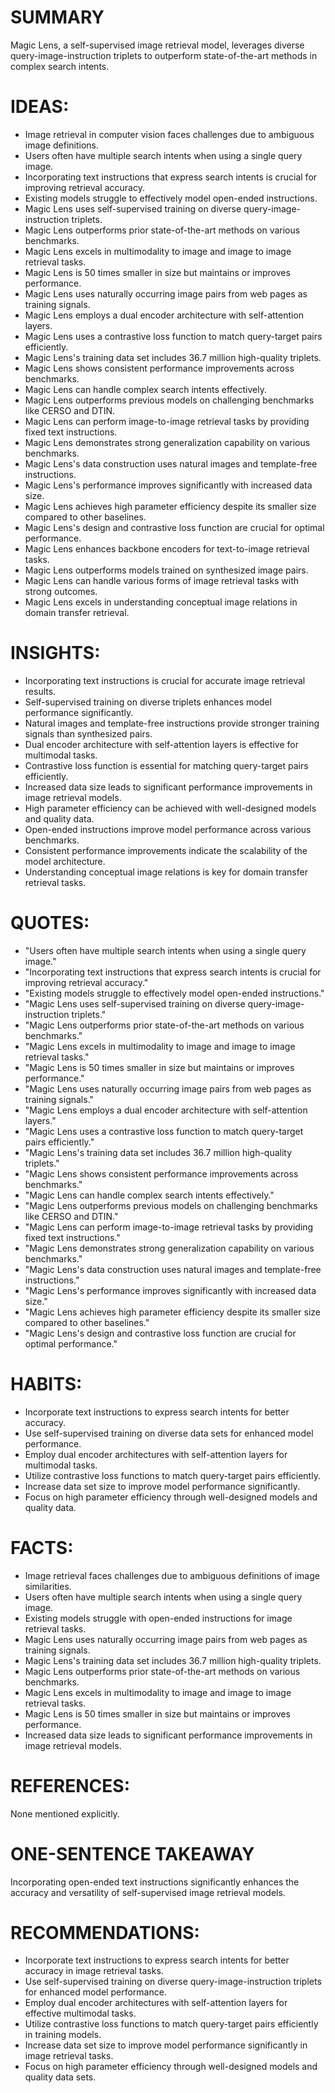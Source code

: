 # SUMMARY
Magic Lens, a self-supervised image retrieval model, leverages diverse query-image-instruction triplets to outperform state-of-the-art methods in complex search intents.

# IDEAS:
- Image retrieval in computer vision faces challenges due to ambiguous image definitions.
- Users often have multiple search intents when using a single query image.
- Incorporating text instructions that express search intents is crucial for improving retrieval accuracy.
- Existing models struggle to effectively model open-ended instructions.
- Magic Lens uses self-supervised training on diverse query-image-instruction triplets.
- Magic Lens outperforms prior state-of-the-art methods on various benchmarks.
- Magic Lens excels in multimodality to image and image to image retrieval tasks.
- Magic Lens is 50 times smaller in size but maintains or improves performance.
- Magic Lens uses naturally occurring image pairs from web pages as training signals.
- Magic Lens employs a dual encoder architecture with self-attention layers.
- Magic Lens uses a contrastive loss function to match query-target pairs efficiently.
- Magic Lens's training data set includes 36.7 million high-quality triplets.
- Magic Lens shows consistent performance improvements across benchmarks.
- Magic Lens can handle complex search intents effectively.
- Magic Lens outperforms previous models on challenging benchmarks like CERSO and DTIN.
- Magic Lens can perform image-to-image retrieval tasks by providing fixed text instructions.
- Magic Lens demonstrates strong generalization capability on various benchmarks.
- Magic Lens's data construction uses natural images and template-free instructions.
- Magic Lens's performance improves significantly with increased data size.
- Magic Lens achieves high parameter efficiency despite its smaller size compared to other baselines.
- Magic Lens's design and contrastive loss function are crucial for optimal performance.
- Magic Lens enhances backbone encoders for text-to-image retrieval tasks.
- Magic Lens outperforms models trained on synthesized image pairs.
- Magic Lens can handle various forms of image retrieval tasks with strong outcomes.
- Magic Lens excels in understanding conceptual image relations in domain transfer retrieval.

# INSIGHTS:
- Incorporating text instructions is crucial for accurate image retrieval results.
- Self-supervised training on diverse triplets enhances model performance significantly.
- Natural images and template-free instructions provide stronger training signals than synthesized pairs.
- Dual encoder architecture with self-attention layers is effective for multimodal tasks.
- Contrastive loss function is essential for matching query-target pairs efficiently.
- Increased data size leads to significant performance improvements in image retrieval models.
- High parameter efficiency can be achieved with well-designed models and quality data.
- Open-ended instructions improve model performance across various benchmarks.
- Consistent performance improvements indicate the scalability of the model architecture.
- Understanding conceptual image relations is key for domain transfer retrieval tasks.

# QUOTES:
- "Users often have multiple search intents when using a single query image."
- "Incorporating text instructions that express search intents is crucial for improving retrieval accuracy."
- "Existing models struggle to effectively model open-ended instructions."
- "Magic Lens uses self-supervised training on diverse query-image-instruction triplets."
- "Magic Lens outperforms prior state-of-the-art methods on various benchmarks."
- "Magic Lens excels in multimodality to image and image to image retrieval tasks."
- "Magic Lens is 50 times smaller in size but maintains or improves performance."
- "Magic Lens uses naturally occurring image pairs from web pages as training signals."
- "Magic Lens employs a dual encoder architecture with self-attention layers."
- "Magic Lens uses a contrastive loss function to match query-target pairs efficiently."
- "Magic Lens's training data set includes 36.7 million high-quality triplets."
- "Magic Lens shows consistent performance improvements across benchmarks."
- "Magic Lens can handle complex search intents effectively."
- "Magic Lens outperforms previous models on challenging benchmarks like CERSO and DTIN."
- "Magic Lens can perform image-to-image retrieval tasks by providing fixed text instructions."
- "Magic Lens demonstrates strong generalization capability on various benchmarks."
- "Magic Lens's data construction uses natural images and template-free instructions."
- "Magic Lens's performance improves significantly with increased data size."
- "Magic Lens achieves high parameter efficiency despite its smaller size compared to other baselines."
- "Magic Lens's design and contrastive loss function are crucial for optimal performance."

# HABITS:
- Incorporate text instructions to express search intents for better accuracy.
- Use self-supervised training on diverse data sets for enhanced model performance.
- Employ dual encoder architectures with self-attention layers for multimodal tasks.
- Utilize contrastive loss functions to match query-target pairs efficiently.
- Increase data set size to improve model performance significantly.
- Focus on high parameter efficiency through well-designed models and quality data.

# FACTS:
- Image retrieval faces challenges due to ambiguous definitions of image similarities.
- Users often have multiple search intents when using a single query image.
- Existing models struggle with open-ended instructions for image retrieval tasks.
- Magic Lens uses naturally occurring image pairs from web pages as training signals.
- Magic Lens's training data set includes 36.7 million high-quality triplets.
- Magic Lens outperforms prior state-of-the-art methods on various benchmarks.
- Magic Lens excels in multimodality to image and image to image retrieval tasks.
- Magic Lens is 50 times smaller in size but maintains or improves performance.
- Increased data size leads to significant performance improvements in image retrieval models.

# REFERENCES:
None mentioned explicitly.

# ONE-SENTENCE TAKEAWAY
Incorporating open-ended text instructions significantly enhances the accuracy and versatility of self-supervised image retrieval models.

# RECOMMENDATIONS:
- Incorporate text instructions to express search intents for better accuracy in image retrieval tasks.
- Use self-supervised training on diverse query-image-instruction triplets for enhanced model performance.
- Employ dual encoder architectures with self-attention layers for effective multimodal tasks.
- Utilize contrastive loss functions to match query-target pairs efficiently in training models.
- Increase data set size to improve model performance significantly in image retrieval tasks.
- Focus on high parameter efficiency through well-designed models and quality data sets.